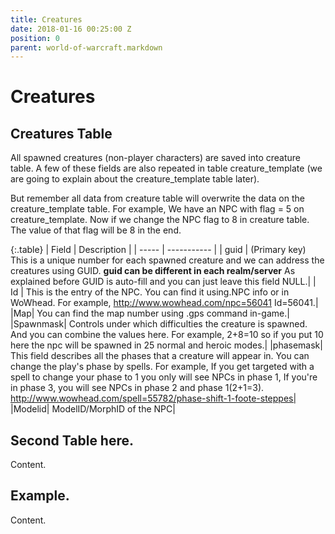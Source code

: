 ```yaml
---
title: Creatures
date: 2018-01-16 00:25:00 Z
position: 0
parent: world-of-warcraft.markdown
---
```


# Creatures

## Creatures Table

All spawned creatures (non-player characters) are saved into creature table. A few of these fields are also repeated in table creature_template (we are going to explain about the creature_template table later).

But remember all data from creature table will overwrite the data on the creature_template table. For example, We have an NPC with flag = 5 on creature_template. Now if we change the NPC flag to 8 in creature table. The value of that flag will be 8 in the end.

{:.table}
| Field | Description |
| ----- | ----------- |
| guid   | (Primary key) This is a unique number for each spawned creature and we can address the creatures using GUID. **guid can be different in each realm/server** As explained before GUID is auto-fill and you can just leave this field NULL.|
|   Id   | This is the entry of the NPC. You can find it using.NPC info or in WoWhead. For example, http://www.wowhead.com/npc=56041 Id=56041.|
|Map| You can find the map number using .gps command in-game.|
|Spawnmask| Controls under which difficulties the creature is spawned. And you can combine the values here. For example, 2+8=10 so if you put 10 here the npc will be spawned in 25 normal and heroic modes.|
|phasemask| This field describes all the phases that a creature will appear in. You can change the play's phase by spells. For example, If you get targeted with a spell to change your phase to 1 you only will see NPCs in phase 1, If you're in phase 3, you will see NPCs in phase 2 and phase 1(2+1=3). http://www.wowhead.com/spell=55782/phase-shift-1-foote-steppes|
|Modelid| ModelID/MorphID of the NPC|

## Second Table here.
Content.

## Example.
Content.
